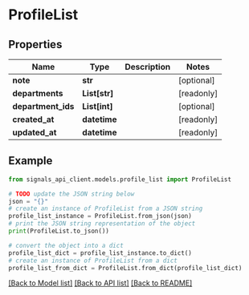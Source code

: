 # ProfileList


## Properties

Name | Type | Description | Notes
------------ | ------------- | ------------- | -------------
**note** | **str** |  | [optional] 
**departments** | **List[str]** |  | [readonly] 
**department_ids** | **List[int]** |  | [optional] 
**created_at** | **datetime** |  | [readonly] 
**updated_at** | **datetime** |  | [readonly] 

## Example

```python
from signals_api_client.models.profile_list import ProfileList

# TODO update the JSON string below
json = "{}"
# create an instance of ProfileList from a JSON string
profile_list_instance = ProfileList.from_json(json)
# print the JSON string representation of the object
print(ProfileList.to_json())

# convert the object into a dict
profile_list_dict = profile_list_instance.to_dict()
# create an instance of ProfileList from a dict
profile_list_from_dict = ProfileList.from_dict(profile_list_dict)
```
[[Back to Model list]](../README.md#documentation-for-models) [[Back to API list]](../README.md#documentation-for-api-endpoints) [[Back to README]](../README.md)


